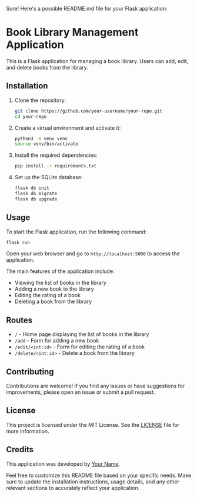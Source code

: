 Sure! Here's a possible README.md file for your Flask application:

# Book Library Management Application

This is a Flask application for managing a book library. Users can add, edit, and delete books from the library.

## Installation

1. Clone the repository:

   ```bash
   git clone https://github.com/your-username/your-repo.git
   cd your-repo
   ```

2. Create a virtual environment and activate it:

   ```bash
   python3 -m venv venv
   source venv/bin/activate
   ```

3. Install the required dependencies:

   ```bash
   pip install -r requirements.txt
   ```

4. Set up the SQLite database:

   ```bash
   flask db init
   flask db migrate
   flask db upgrade
   ```

## Usage

To start the Flask application, run the following command:

```bash
flask run
```

Open your web browser and go to `http://localhost:5000` to access the application.

The main features of the application include:

- Viewing the list of books in the library
- Adding a new book to the library
- Editing the rating of a book
- Deleting a book from the library

## Routes

- `/` - Home page displaying the list of books in the library
- `/add` - Form for adding a new book
- `/edit/<int:id>` - Form for editing the rating of a book
- `/delete/<int:id>` - Delete a book from the library

## Contributing

Contributions are welcome! If you find any issues or have suggestions for improvements, please open an issue or submit a pull request.

## License

This project is licensed under the MIT License. See the [LICENSE](LICENSE) file for more information.

## Credits

This application was developed by [Your Name](https://github.com/your-username).

Feel free to customize this README file based on your specific needs. Make sure to update the installation instructions, usage details, and any other relevant sections to accurately reflect your application.